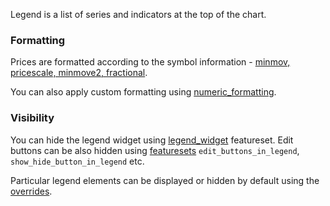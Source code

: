 Legend is a list of series and indicators at the top of the chart.

### Formatting

Prices are formatted according to the symbol information - [minmov, pricescale, minmove2, fractional](Symbology#minmov-pricescale-minmove2-fractional).

You can also apply custom formatting using [numeric_formatting](Widget-Constructor#numeric_formatting).

### Visibility

You can hide the legend widget using [legend_widget](Featuresets) featureset. Edit buttons can be also hidden using [featuresets](Featuresets) `edit_buttons_in_legend`, `show_hide_button_in_legend` etc.

Particular legend elements can be displayed or hidden by default using the [overrides](Widget-Constructor#overrides).
